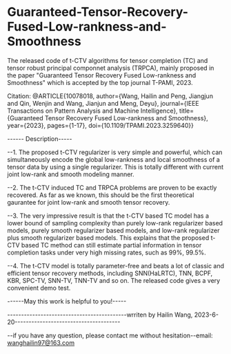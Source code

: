 # Guaranteed-Tensor-Recovery-Fused-Low-rankness-and-Smoothness
The released code of t-CTV algorithms for tensor completion (TC) and tensor robust principal componnet analysis (TRPCA), mainly proposed in the paper "Guaranteed Tensor Recovery Fused Low-rankness and Smoothness" which is accepted by the top journal T-PAMI, 2023.

Citation: 
@ARTICLE{10078018,
  author={Wang, Hailin and Peng, Jiangjun and Qin, Wenjin and Wang, Jianjun and Meng, Deyu},
  journal={IEEE Transactions on Pattern Analysis and Machine Intelligence}, 
  title={Guaranteed Tensor Recovery Fused Low-rankness and Smoothness}, 
  year={2023},
  pages={1-17},
  doi={10.1109/TPAMI.2023.3259640}}

------ Description-----

--1. The proposed t-CTV regularizer is very simple and powerful, which can simultaneously encode the global low-rankness and local smoothness of a tensor data by using a single regularizer. This is totally different with current joint low-rank and smooth modeling manner.

--2. The t-CTV induced TC and TRPCA problems are proven to be exactly recovered. As far as we known, this should be the first theoretical gaurantee for joint low-rank and smooth tensor recovery. 

--3. The very impressive result is that the t-CTV based TC model has a lower bound of sampling complexity than purely low-rank regularizer based models, purely smooth regularizer based models, and low-rank regularizer plus smooth regularizer based models. This explains that the proposed t-CTV based TC method can still estimate partial information in tensor completion tasks under very high missing rates, such as 99%, 99.5%. 

--4. The t-CTV model is totally parameter-free and beats a lot of classic and efficient tensor recovery methods, including SNN(HaLRTC), TNN, BCPF, KBR, SPC-TV, SNN-TV, TNN-TV and so on. The released code gives a very convenient demo test. 


------May this work is helpful to you!-----

-------------------------------------------wrriten by Hailin Wang, 2023-6-20--------------------------------------

--if you have any question, please contact me without hesitation--email: wanghailin97@163.com




